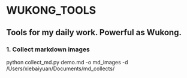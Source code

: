 # WUKONG_TOOLS

## Tools for my daily work.  Powerful as Wukong.

### 1. Collect markdown images
python collect_md.py demo.md -o md_images -d  /Users/xiebaiyuan/Documents/md_collects/